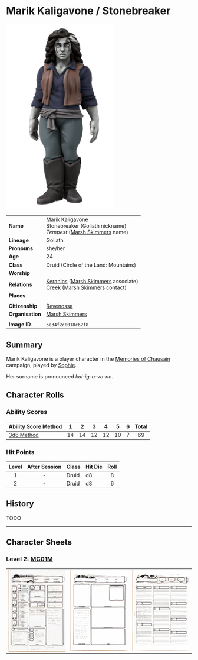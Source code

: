 # Marik Kaligavone / Stonebreaker

<img src="https://raw.githubusercontent.com/jesskelsall/astarus-images/main/characters/portraits/5e34f2c0018c62f8.png" height="500" />

|||
| --- | --- |
| **Name** | Marik Kaligavone<br>Stonebreaker (Goliath nickname)<br>*Tempest* ([Marsh Skimmers](../organisations/marsh-skimmers.md) name) | character.3
| **Lineage** | Goliath |
| **Pronouns** | she/her |
| **Age** | 24 |
| **Class** | Druid (Circle of the Land: Mountains) |
| **Worship** | |
| **Relations** | [Keranios](keranios.md) ([Marsh Skimmers](../organisations/marsh-skimmers.md) associate)<br>[Creek](creek.md) ([Marsh Skimmers](../organisations/marsh-skimmers.md) contact) |
| **Places** | |
|||
| **Citizenship** | [Revenossa](../civilisations/nilsavnic-alliance/states/revenossa.md) |
| **Organisation** | [Marsh Skimmers](../organisations/marsh-skimmers.md) |
|||
| **Image ID** | `5e34f2c0018c62f8` |

## Summary

Marik Kaligavone is a player character in the [Memories of Chausain](../campaigns/C3-memories-of-chausain.md) campaign, played by [Sophie](../players/sophie.md).

Her surname is pronounced *kal-ig-a-vo-ne*.

## Character Rolls

### Ability Scores

| [Ability Score Method](../mechanics/ability-score-method/ability-score-method.md) | 1 | 2 | 3 | 4 | 5 | 6 | Total |
| --- |:---:|:---:|:---:|:---:|:---:|:---:|:---:|
| [3d6 Method](../mechanics/ability-score-method/3d6-method.md) | 14 | 14 | 12 | 12 | 10 | 7 | 69 |

### Hit Points

| Level | After Session | Class | Hit Die | Roll |
|:---:|:---:| --- | --- |:---:|
| 1 | - | Druid | d8 | 8 |
| 2 | - | Druid | d8 | 6 |

## History

TODO

---

## Character Sheets

### Level 2: [MC01M](../sessions/MC01M.md)

||||
|:---:|:---:|:---:|
| <img src="https://raw.githubusercontent.com/jesskelsall/astarus-images/main/character-sheets/5e34f2c0018c62f8-2-1.jpg" width="300" /> | <img src="https://raw.githubusercontent.com/jesskelsall/astarus-images/main/character-sheets/5e34f2c0018c62f8-2-2.jpg" width="300" /> | <img src="https://raw.githubusercontent.com/jesskelsall/astarus-images/main/character-sheets/5e34f2c0018c62f8-2-3.jpg" width="300" /> |
